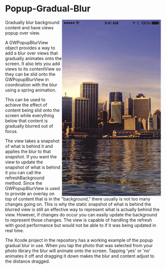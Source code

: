 # Popup-Gradual-Blur

<img src="/Popup Gradual Blur/ScreenCapture.gif" align="right">
Gradually blur background content and have views popup over view.

A GWPopupBlurView object provides a way to add a blur over views that gradually animates onto the screen. It also lets you add views to its contentView so they can be slid onto the GWPopupBlurView in coordination with the blur using a spring animation.
 
This can be used to achieve the effect of content being slid onto the screen while everything below that content is gradually blurred out of focus.
 
The view takes a snapshot of what is behind it and applies the blur to that snapshot. If you want the view to update the snapshot of what is behind it you can call the refreshBackground method. Since the GWPopupBlurView is used to provide an overlay on top of content that is in the "background," there usually is not too many changes going on. This is why the static snapshot of what is behind the blurred view is still an effective way to represent what is actually behind the view. However, if changes do occur you can easily update the background to represent those changes. The view is capable of handling the refresh with good performance but would not be able to if it was being updated in real time.

The Xcode project in the repository has a working example of the popup gradual blur in use. When you tap the photo that was selected from your photo library the blur will animate onto the screen. Tapping 'yes' or 'no' animates it off and dragging it down makes the blur and content adjust to the distance dragged.
